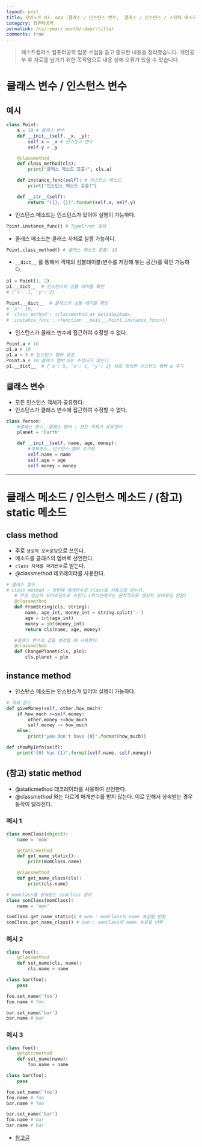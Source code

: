 ```yaml
---
layout: post
title: 강의노트 07. oop (클래스 / 인스턴스 변수,  클래스 / 인스턴스 / 스태틱 메소드)
category: 컴퓨터공학
permalink: /cs/:year/:month/:day/:title/
comments: true
---
```

> 패스트캠퍼스 컴퓨터공학 입문 수업을 듣고 중요한 내용을 정리했습니다. 개인공부 후 자료를 남기기 위한 목적임으로 내용 상에 오류가 있을 수 있습니다.


# 클래스 변수 / 인스턴스 변수

## 예시

```python
class Point:
    a = 10 # 클래스 변수
    def __init__(self, _x, _y):
        self.x = _x # 인스턴스 변수
        self.y = _y

    @classmethod
    def class_method(cls):
        print("클래스 메소드 호출!", cls.a)

    def instance_func(self): # 인스턴스 메소드
        print("인스턴스 메소드 호출!")

    def __str__(self):
        return "({}, {})".format(self.x, self.y)


```
- 인스턴스 메소드는 인스턴스가 있어야 실행이 가능하다.

```python
Point.instance_func() # TypeError 발생
```

- 클래스 메소드는 클래스 자체로 실행 가능하다.

```python
Point.class_method() # 클래스 메소드 호출! 10
```

- `__dict__` 를 통해서 객체의 심볼테이블(변수를 저장해 놓는 공간)를 확인 가능하다.

```python
p1 = Point(1, 2)
p1.__dict__  # 인스턴스의 심볼 테이블 확인
# {'x': 1, 'y': 2}

Point.__dict__  # 클래스의 심볼 테이블 확인
# 'a': 10,
# 'class_method': <classmethod at 0x10d5a2ba8>,
# 'instance_func': <function __main__.Point.instance_func>})
```

- 인스턴스가 클래스 변수에 접근하여 수정할 수 없다.

```python
Point.a # 10
p1.a # 10
p1.a = 5 # 인스턴스 멤버 생성
Point.a # 10 클래스 멤버 a는 수정되지 않는다.
p1.__dict__  # {'a': 5, 'x': 1, 'y': 2} 새로 정의한 인스턴스 멤버 a 추가
```


## 클래스 변수
- 모든 인스턴스 객체가 공유한다.
- 인스턴스가 클래스 변수에 접근하여 수정할 수 없다.


```python
class Person:
    #클래스 변수, 클래스 멤버 : 모든 객체가 공유한다
    planet = 'Earth'

    def __init__(self, name, age, money):
    	#객체변수, 인스턴스 멤버 초기화
        self.name = name
        self.age = age
        self.money = money
```

---

# 클래스 메소드 / 인스턴스 메소드 / (참고) static 메소드

## class method
- 주로 `생성자 오버로딩`으로 쓰인다.
- 메소드를 클래스의 멤버로 선언한다.
- `class 자체를 매개변수`로 받는다.
- @classmethod 데코레이터를 사용한다.

```python
# 클래스 함수
# class method : 첫번째 매개변수로 class를 자동으로 받는다.
   # 주로 생성자 오버로딩으로 쓰인다.(파이썬에서는 원칙적으로 생성자 오버로딩 안됨)
   @classmethod
   def FromString(cls, string):
       name, age_int, money_int = string.split('-')
       age = int(age_int)
       money = int(money_int)
       return cls(name, age, money)

   #클래스 변수의 값을 변경할 때 사용한다.
   @classmethod
   def ChangePlanet(cls, pln):
       cls.planet = pln
```

## instance method
-  인스턴스 메소드는 인스턴스가 있어야 실행이 가능하다.

```python
# 객체 함수
def giveMoney(self, other,how_much):
    if how_much <=self.money:
        other.money +=how_much
        self.money -= how_much
    else:
        print("you don't have {0}".format(how_much))

def showMyInfo(self):
    print("{0} has {1}".format(self.name, self.money))
```


## (참고) static method
- @staticmethod 데코레이터를 사용하여 선언한다.
- @classmethod 와는 다르게 매개변수를 받지 않는다. 이로 인해서 상속받는 경우 동작이 달라진다.

### 예시 1
```python
class momClass(object):
    name = 'mom'

    @staticmethod
    def get_name_static():
        print(momClass.name)

    @classmethod
    def get_name_class(cls):
        print(cls.name)

# momClass를 상속받는 sonClass 정의
class sonClass(momClass):
    name = 'son'

sonClass.get_name_static() # mom : momClass의 name 속성을 반환  
sonClass.get_name_class() # son : sonClass의 name 속성을 반환
```

### 예시 2
```python
class foo():
    @classmethod
    def set_name(cls, name):
        cls.name = name

class bar(foo):
    pass

foo.set_name('foo')
foo.name # foo

bar.set_name('bar')
bar.name # bar
```

### 예시 3

```python
class foo():
    @staticmethod
    def set_name(name):
        foo.name = name

class bar(foo):
    pass

foo.set_name('foo')
foo.name # foo
bar.name # foo

bar.set_name('bar')
foo.name # bar
bar.name # bar
```


- [참고글](http://schoolofweb.net/blog/posts/%ED%8C%8C%EC%9D%B4%EC%8D%AC-oop-part-4-%ED%81%B4%EB%9E%98%EC%8A%A4-%EB%A9%94%EC%86%8C%EB%93%9C%EC%99%80-%EC%8A%A4%ED%83%9C%ED%8B%B1-%EB%A9%94%EC%86%8C%EB%93%9C-class-method-and-static-method/)

